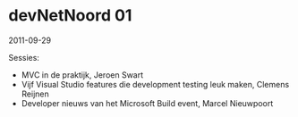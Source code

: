 # devNetNoord 01
2011-09-29

Sessies:
- MVC in de praktijk, Jeroen Swart
- Vijf Visual Studio features die development testing leuk maken, Clemens Reijnen
- Developer nieuws van het Microsoft Build event, Marcel Nieuwpoort
